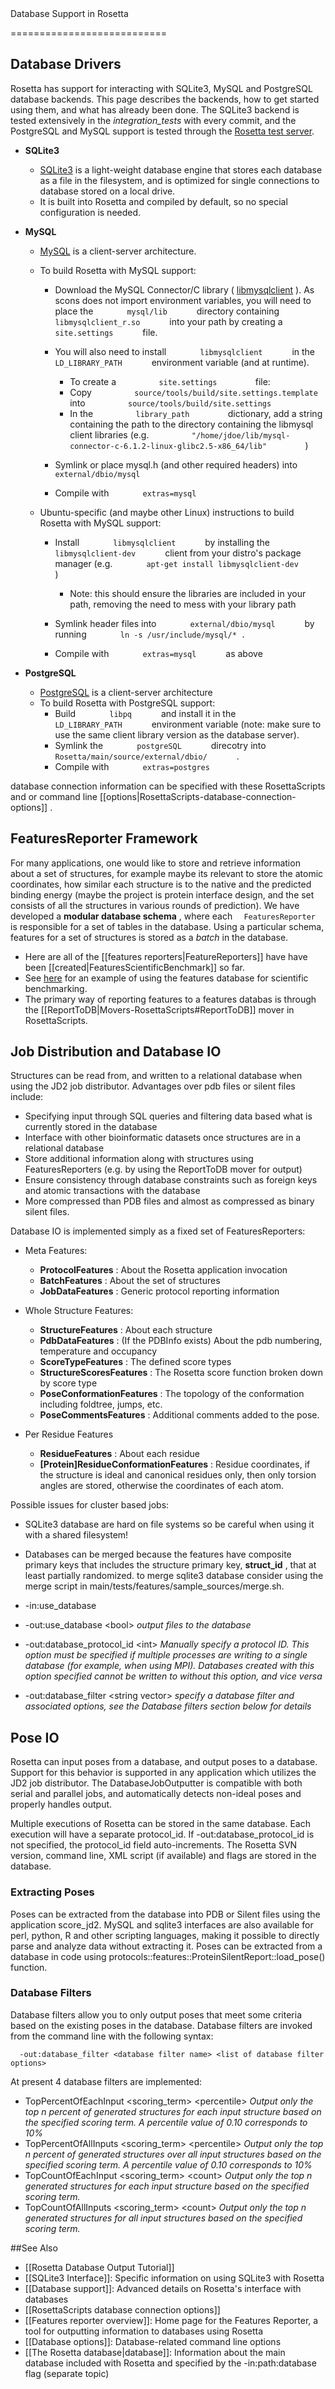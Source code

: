 <!-- --- title: Database IO -->Database Support in Rosetta
===========================

Database Drivers
----------------

Rosetta has support for interacting with SQLite3, MySQL and PostgreSQL database backends. This page describes the backends, how to get started using them, and what has already been done. The SQLite3 backend is tested extensively in the *integration\_tests* with every commit, and the PostgreSQL and MySQL support is tested through the [Rosetta test server](https://benchmark.graylab.jhu.edu/).

-   **SQLite3**
    -   [SQLite3](http://www.sqlite.org/) is a light-weight database engine that stores each database as a file in the filesystem, and is optimized for single connections to database stored on a local drive.
    -   It is built into Rosetta and compiled by default, so no special configuration is needed.

-   **MySQL**
    -   [MySQL](http://www.mysql.com/) is a client-server architecture.
    -   To build Rosetta with MySQL support:
        -   Download the MySQL Connector/C library ( [libmysqlclient](http://dev.mysql.com/downloads/connector/c/) ). As scons does not import environment variables, you will need to place the `        mysql/lib       ` directory containing `        libmysqlclient_r.so       ` into your path by creating a `        site.settings       ` file.
        -   You will also need to install `        libmysqlclient       ` in the `        LD_LIBRARY_PATH       ` environment variable (and at runtime).
            -   To create a `          site.settings         ` file:
            -   Copy `          source/tools/build/site.settings.template         ` into `          source/tools/build/site.settings         `
            -   In the `          library_path         ` dictionary, add a string containing the path to the directory containing the libmysql client libraries (e.g. `          "/home/jdoe/lib/mysql-connector-c-6.1.2-linux-glibc2.5-x86_64/lib"         ` )

        -   Symlink or place mysql.h (and other required headers) into `        external/dbio/mysql       `
        -   Compile with `        extras=mysql       `

    -   Ubuntu-specific (and maybe other Linux) instructions to build Rosetta with MySQL support:
        -   Install `        libmysqlclient       ` by installing the `        libmysqlclient-dev       ` client from your distro's package manager (e.g. `        apt-get install libmysqlclient-dev       ` )
            -   Note: this should ensure the libraries are included in your path, removing the need to mess with your library path

        -   Symlink header files into `        external/dbio/mysql       ` by running `        ln -s /usr/include/mysql/* .       `
        -   Compile with `        extras=mysql       ` as above

-   **PostgreSQL**
    -   [PostgreSQL](http://www.postgresql.org/) is a client-server architecture
    -   To build Rosetta with PostgreSQL support:
        -   Build `        libpq       ` and install it in the `        LD_LIBRARY_PATH       ` environment variable (note: make sure to use the same client library version as the database server).
        -   Symlink the `        postgreSQL       ` direcotry into `        Rosetta/main/source/external/dbio/       ` .
        -   Compile with `        extras=postgres       `

database connection information can be specified with these RosettaScripts and or command line [[options|RosettaScripts-database-connection-options]] .

FeaturesReporter Framework
--------------------------

For many applications, one would like to store and retrieve information about a set of structures, for example maybe its relevant to store the atomic coordinates, how similar each structure is to the native and the predicted binding energy (maybe the project is protein interface design, and the set consists of all the structures in various rounds of prediction). We have developed a **modular database schema** , where each `   FeaturesReporter  ` is responsible for a set of tables in the database. Using a particular schema, features for a set of structures is stored as a *batch* in the database.

-   Here are all of the [[features reporters|FeatureReporters]] have have been [[created|FeaturesScientificBenchmark]] so far.
-   See [here](http://contador.med.unc.edu/features/paper/features_optE_methenz_120710.pdf) for an example of using the features database for scientific benchmarking.
-   The primary way of reporting features to a features databas is through the [[ReportToDB|Movers-RosettaScripts#ReportToDB]] mover in RosettaScripts.

Job Distribution and Database IO
--------------------------------

Structures can be read from, and written to a relational database when using the JD2 job distributor. Advantages over pdb files or silent files include:

-   Specifying input through SQL queries and filtering data based what is currently stored in the database
-   Interface with other bioinformatic datasets once structures are in a relational database
-   Store additional information along with structures using FeaturesReporters (e.g. by using the ReportToDB mover for output)
-   Ensure consistency through database constraints such as foreign keys and atomic transactions with the database
-   More compressed than PDB files and almost as compressed as binary silent files.

Database IO is implemented simply as a fixed set of FeaturesReporters:

-   Meta Features:
    -   **ProtocolFeatures** : About the Rosetta application invocation
    -   **BatchFeatures** : About the set of structures
    -   **JobDataFeatures** : Generic protocol reporting information

-   Whole Structure Features:
    -   **StructureFeatures** : About each structure
    -   **PdbDataFeatures** : (If the PDBInfo exists) About the pdb numbering, temperature and occupancy
    -   **ScoreTypeFeatures** : The defined score types
    -   **StructureScoresFeatures** : The Rosetta score function broken down by score type
    -   **PoseConformationFeatures** : The topology of the conformation including foldtree, jumps, etc.
    -   **PoseCommentsFeatures** : Additional comments added to the pose.

-   Per Residue Features
    -   **ResidueFeatures** : About each residue
    -   **[Protein]ResidueConformationFeatures** : Residue coordinates, if the structure is ideal and canonical residues only, then only torsion angles are stored, otherwise the coordinates of each atom.

Possible issues for cluster based jobs:

-   SQLite3 database are hard on file systems so be careful when using it with a shared filesystem!
-   Databases can be merged because the features have composite primary keys that includes the structure primary key, **struct\_id** , that at least partially randomized. to merge sqlite3 database consider using the merge script in main/tests/features/sample\_sources/merge.sh.

-   -in:use\_database
-   -out:use\_database \<bool\> *output files to the database*
-   -out:database\_protocol\_id \<int\> *Manually specify a protocol ID. This option must be specified if multiple processes are writing to a single database (for example, when using MPI). Databases created with this option specified cannot be written to without this option, and vice versa*
-   -out:database\_filter \<string vector\> *specify a database filter and associated options, see the Database filters section below for details*

Pose IO
-------

Rosetta can input poses from a database, and output poses to a database. Support for this behavior is supported in any application which utilizes the JD2 job distributor. The DatabaseJobOutputter is compatible with both serial and parallel jobs, and automatically detects non-ideal poses and properly handles output.

Multiple executions of Rosetta can be stored in the same database. Each execution will have a separate protocol\_id. If -out:database\_protocol\_id is not specified, the protocol\_id field auto-increments. The Rosetta SVN version, command line, XML script (if available) and flags are stored in the database.

### Extracting Poses

Poses can be extracted from the database into PDB or Silent files using the application score\_jd2. MySQL and sqlite3 interfaces are also available for perl, python, R and other scripting languages, making it possible to directly parse and analyze data without extracting it. Poses can be extracted from a database in code using protocols::features::ProteinSilentReport::load\_pose() function.

### Database Filters

Database filters allow you to only output poses that meet some criteria based on the existing poses in the database. Database filters are invoked from the command line with the following syntax:

`   -out:database_filter <database filter name> <list of database filter options>  `

At present 4 database filters are implemented:

-   TopPercentOfEachInput \<scoring\_term\> \<percentile\> *Output only the top n percent of generated structures for each input structure based on the specified scoring term. A percentile value of 0.10 corresponds to 10%*
-   TopPercentOfAllInputs \<scoring\_term\> \<percentile\> *Output only the top n percent of generated structures over all input structures based on the specified scoring term. A percentile value of 0.10 corresponds to 10%*
-   TopCountOfEachInput \<scoring\_term\> \<count\> *Output only the top n generated structures for each input structure based on the specified scoring term.*
-   TopCountOfAllInputs \<scoring\_term\> \<count\> *Output only the top n generated structures for all input structures based on the specified scoring term.*

##See Also

* [[Rosetta Database Output Tutorial]]
* [[SQLite3 Interface]]: Specific information on using SQLite3 with Rosetta
* [[Database support]]: Advanced details on Rosetta's interface with databases
* [[RosettaScripts database connection options]]
* [[Features reporter overview]]: Home page for the Features Reporter, a tool for outputting information to databases using Rosetta
* [[Database options]]: Database-related command line options
* [[The Rosetta database|database]]: Information about the main database included with Rosetta and specified by the -in:path:database flag (separate topic)
